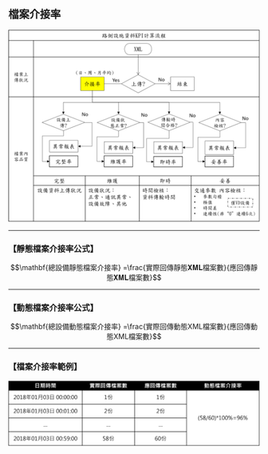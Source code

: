 ## 檔案介接率

  

![檔案介接率流程](https://raw.githubusercontent.com/trafficmotc/UploadInformation/master/KPI/%E8%B7%AF%E5%81%B4%E8%A8%AD%E6%96%BD%E8%B3%87%E6%96%99KPI%E8%A8%88%E7%AE%97%E6%B5%81%E7%A8%8B.png)

----

### 【靜態檔案介接率公式】

$$\mathbf{總設備靜態檔案介接率} =\frac{實際回傳靜態𝐗𝐌𝐋檔案數}{應回傳靜態𝐗𝐌𝐋檔案數}$$

 ----    

### 【動態檔案介接率公式】



 $$\mathbf{總設備動態檔案介接率} =\frac{實際回傳動態XML檔案數}{應回傳動態XML檔案數}$$

----

### 【檔案介接率範例】
   
   ![](https://raw.githubusercontent.com/trafficmotc/UploadInformation/master/KPI/介接率範例圖.png)

